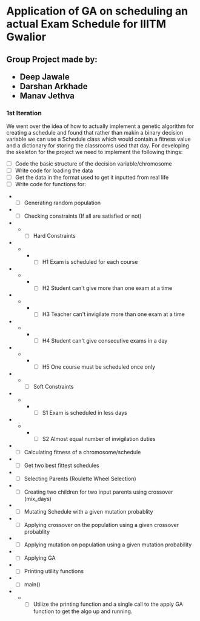 
# Application of GA on scheduling an actual Exam Schedule for IIITM Gwalior

## Group Project made by: <ul><li>Deep Jawale</li><li>Darshan Arkhade</li><li>Manav Jethva</li></ul>

### 1st Iteration 
 We went over the idea of how to actually implement a genetic algorithm for creating a schedule and found that rather than makin a binary decision variable we can use a Schedule class which would contain a fitness value and a dictionary for storing the classrooms used that day.
For developing the skeleton for the project we need to implement the following things:
- [ ] Code the basic structure of the decision variable/chromosome
- [ ] Write code for loading the data
- [ ] Get the data in the format used to get it inputted from real life
- [ ] Write code for functions for:
- - [ ] Generating random population
- - [ ] Checking constraints (If all are satisfied or not)
- - - [ ] Hard Constraints
- - - - [ ] H1 Exam is scheduled for each course
- - - - [ ] H2 Student can't give more than one exam at a time
- - - - [ ] H3 Teacher can't invigilate more than one exam at a time
- - - - [ ] H4 Student can't give consecutive exams in a day
- - - - [ ] H5 One course must be scheduled once only
- - - [ ] Soft Constraints
- - - - [ ] S1 Exam is scheduled in less days
- - - - [ ] S2 Almost equal number of invigilation duties
- - [ ] Calculating fitness of a chromosome/schedule
- - [ ] Get two best fittest schedules
- - [ ] Selecting Parents (Roulette Wheel Selection)
- - [ ] Creating two children for two input parents using crossover (mix_days)
- - [ ] Mutating Schedule with a given mutation probablity
- - [ ] Applying crossover on the population using a given crossover probablity
- - [ ] Applying mutation on population using a given mutation probability
- - [ ] Applying GA
- - [ ] Printing utility functions
- - [ ] main()
- - - [ ] Utilize the printing function and a single call to the apply GA function to get the algo up and running.
